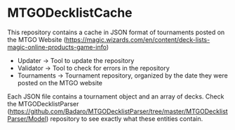 # MTGODecklistCache
This repository contains a cache in JSON format of tournaments posted on the MTGO Website (https://magic.wizards.com/en/content/deck-lists-magic-online-products-game-info)

* Updater -> Tool to update the repository
* Validator -> Tool to check for errors in the repository
* Tournaments -> Tournament repository, organized by the date they were posted on the MTGO website

Each JSON file contains a tournament object and an array of decks. Check the MTGODecklistParser (https://github.com/Badaro/MTGODecklistParser/tree/master/MTGODecklistParser/Model) repository to see exactly what these entities contain.
